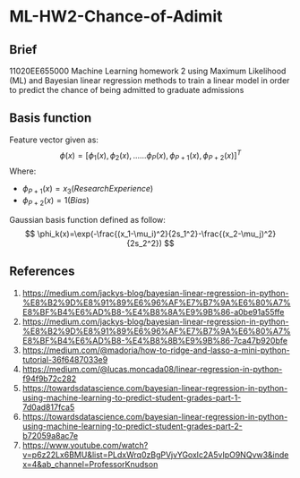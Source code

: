 # ML-HW2-Chance-of-Adimit

## Brief

11020EE655000 Machine Learning homework 2 using Maximum Likelihood (ML) and Bayesian linear regression methods to train a linear model in order to predict the chance of being admitted to graduate admissions

## Basis function

Feature vector given as:
$$
\phi(x) = [\phi_1(x),\phi_2(x),......\phi_P(x),\phi_{P+1}(x),\phi_{P+2}(x)]^T
$$
Where:  

- $\phi_{P+1}(x) = x_3 (Research Experience)$
- $\phi_{P+2}(x) = 1   (Bias)$

Gaussian basis function defined as follow:
$$
\phi_k(x)=\exp(-\frac{(x_1-\mu_i)^2}{2s_1^2}-\frac{(x_2-\mu_j)^2}{2s_2^2})
$$

## References

1. <https://medium.com/jackys-blog/bayesian-linear-regression-in-python-%E8%B2%9D%E8%91%89%E6%96%AF%E7%B7%9A%E6%80%A7%E8%BF%B4%E6%AD%B8-%E4%B8%8A%E9%9B%86-a0be91a55ffe>
2. <https://medium.com/jackys-blog/bayesian-linear-regression-in-python-%E8%B2%9D%E8%91%89%E6%96%AF%E7%B7%9A%E6%80%A7%E8%BF%B4%E6%AD%B8-%E4%B8%8B%E9%9B%86-7ca47b920bfe>
3. <https://medium.com/@madoria/how-to-ridge-and-lasso-a-mini-python-tutorial-36f6487033e9>
4. <https://medium.com/@lucas.moncada08/linear-regression-in-python-f94f9b72c282>
5. <https://towardsdatascience.com/bayesian-linear-regression-in-python-using-machine-learning-to-predict-student-grades-part-1-7d0ad817fca5>
6. <https://towardsdatascience.com/bayesian-linear-regression-in-python-using-machine-learning-to-predict-student-grades-part-2-b72059a8ac7e>
7. <https://www.youtube.com/watch?v=p6z22Lx6BMU&list=PLdxWrq0zBgPVjvYGoxlc2A5vIpO9NQvw3&index=4&ab_channel=ProfessorKnudson>

